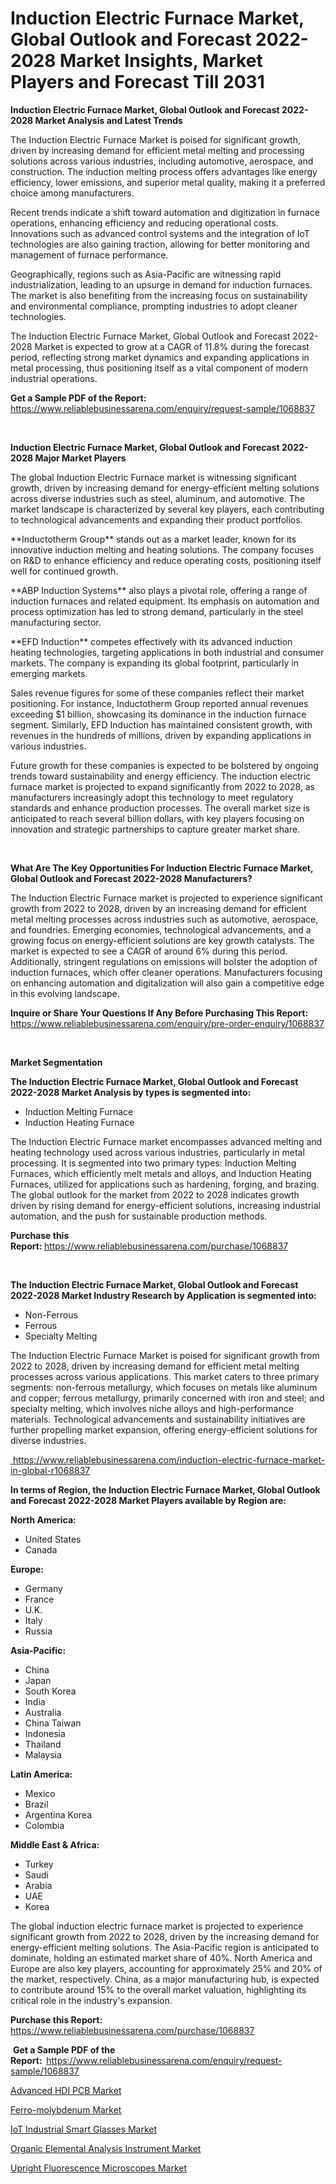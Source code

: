 <p><h1>Induction Electric Furnace Market, Global Outlook and Forecast 2022-2028 Market Insights, Market Players and Forecast Till 2031</h1></p><p><strong>Induction Electric Furnace Market, Global Outlook and Forecast 2022-2028 Market Analysis and Latest Trends</strong></p>
<p><p>The Induction Electric Furnace Market is poised for significant growth, driven by increasing demand for efficient metal melting and processing solutions across various industries, including automotive, aerospace, and construction. The induction melting process offers advantages like energy efficiency, lower emissions, and superior metal quality, making it a preferred choice among manufacturers. </p><p>Recent trends indicate a shift toward automation and digitization in furnace operations, enhancing efficiency and reducing operational costs. Innovations such as advanced control systems and the integration of IoT technologies are also gaining traction, allowing for better monitoring and management of furnace performance. </p><p>Geographically, regions such as Asia-Pacific are witnessing rapid industrialization, leading to an upsurge in demand for induction furnaces. The market is also benefiting from the increasing focus on sustainability and environmental compliance, prompting industries to adopt cleaner technologies.</p><p>The Induction Electric Furnace Market, Global Outlook and Forecast 2022-2028 Market is expected to grow at a CAGR of 11.8% during the forecast period, reflecting strong market dynamics and expanding applications in metal processing, thus positioning itself as a vital component of modern industrial operations.</p></p>
<p><strong>Get a Sample PDF of the Report:&nbsp;</strong> <a href="https://www.reliablebusinessarena.com/enquiry/request-sample/1068837?utm_campaign=1174&utm_medium=2&utm_source=Github&utm_content=ia&utm_term=11102024&utm_id=induction-electric-furnace-market-global-outlook-and-forecast-2022-2028">https://www.reliablebusinessarena.com/enquiry/request-sample/1068837</a></p>
<p>&nbsp;</p>
<p><strong>Induction Electric Furnace Market, Global Outlook and Forecast 2022-2028 Major Market Players</strong></p>
<p><p>The global Induction Electric Furnace market is witnessing significant growth, driven by increasing demand for energy-efficient melting solutions across diverse industries such as steel, aluminum, and automotive. The market landscape is characterized by several key players, each contributing to technological advancements and expanding their product portfolios.</p><p>**Inductotherm Group** stands out as a market leader, known for its innovative induction melting and heating solutions. The company focuses on R&D to enhance efficiency and reduce operating costs, positioning itself well for continued growth.</p><p>**ABP Induction Systems** also plays a pivotal role, offering a range of induction furnaces and related equipment. Its emphasis on automation and process optimization has led to strong demand, particularly in the steel manufacturing sector.</p><p>**EFD Induction** competes effectively with its advanced induction heating technologies, targeting applications in both industrial and consumer markets. The company is expanding its global footprint, particularly in emerging markets.</p><p>Sales revenue figures for some of these companies reflect their market positioning. For instance, Inductotherm Group reported annual revenues exceeding $1 billion, showcasing its dominance in the induction furnace segment. Similarly, EFD Induction has maintained consistent growth, with revenues in the hundreds of millions, driven by expanding applications in various industries.</p><p>Future growth for these companies is expected to be bolstered by ongoing trends toward sustainability and energy efficiency. The induction electric furnace market is projected to expand significantly from 2022 to 2028, as manufacturers increasingly adopt this technology to meet regulatory standards and enhance production processes. The overall market size is anticipated to reach several billion dollars, with key players focusing on innovation and strategic partnerships to capture greater market share.</p></p>
<p>&nbsp;</p>
<p><strong>What Are The Key Opportunities For Induction Electric Furnace Market, Global Outlook and Forecast 2022-2028 Manufacturers?</strong></p>
<p><p>The Induction Electric Furnace market is projected to experience significant growth from 2022 to 2028, driven by an increasing demand for efficient metal melting processes across industries such as automotive, aerospace, and foundries. Emerging economies, technological advancements, and a growing focus on energy-efficient solutions are key growth catalysts. The market is expected to see a CAGR of around 6% during this period. Additionally, stringent regulations on emissions will bolster the adoption of induction furnaces, which offer cleaner operations. Manufacturers focusing on enhancing automation and digitalization will also gain a competitive edge in this evolving landscape.</p></p>
<p><strong>Inquire or Share Your Questions If Any Before Purchasing This Report:</strong> <a href="https://www.reliablebusinessarena.com/enquiry/pre-order-enquiry/1068837?utm_campaign=1174&utm_medium=2&utm_source=Github&utm_content=ia&utm_term=11102024&utm_id=induction-electric-furnace-market-global-outlook-and-forecast-2022-2028">https://www.reliablebusinessarena.com/enquiry/pre-order-enquiry/1068837</a></p>
<p>&nbsp;</p>
<p><strong>Market Segmentation</strong></p>
<p><strong>The Induction Electric Furnace Market, Global Outlook and Forecast 2022-2028 Market Analysis by types is segmented into:</strong></p>
<p><ul><li>Induction Melting Furnace</li><li>Induction Heating Furnace</li></ul></p>
<p><p>The Induction Electric Furnace market encompasses advanced melting and heating technology used across various industries, particularly in metal processing. It is segmented into two primary types: Induction Melting Furnaces, which efficiently melt metals and alloys, and Induction Heating Furnaces, utilized for applications such as hardening, forging, and brazing. The global outlook for the market from 2022 to 2028 indicates growth driven by rising demand for energy-efficient solutions, increasing industrial automation, and the push for sustainable production methods.</p></p>
<p><strong>Purchase this Report:&nbsp;</strong><a href="https://www.reliablebusinessarena.com/purchase/1068837?utm_campaign=1174&utm_medium=2&utm_source=Github&utm_content=ia&utm_term=11102024&utm_id=induction-electric-furnace-market-global-outlook-and-forecast-2022-2028">https://www.reliablebusinessarena.com/purchase/1068837</a></p>
<p>&nbsp;</p>
<p><strong>The Induction Electric Furnace Market, Global Outlook and Forecast 2022-2028 Market Industry Research by Application is segmented into:</strong></p>
<p><ul><li>Non-Ferrous</li><li>Ferrous</li><li>Specialty Melting</li></ul></p>
<p><p>The Induction Electric Furnace Market is poised for significant growth from 2022 to 2028, driven by increasing demand for efficient metal melting processes across various applications. This market caters to three primary segments: non-ferrous metallurgy, which focuses on metals like aluminum and copper; ferrous metallurgy, primarily concerned with iron and steel; and specialty melting, which involves niche alloys and high-performance materials. Technological advancements and sustainability initiatives are further propelling market expansion, offering energy-efficient solutions for diverse industries.</p></p>
<p><a href="https://www.reliablebusinessarena.com/induction-electric-furnace-market-in-global-r1068837?utm_campaign=1174&utm_medium=2&utm_source=Github&utm_content=ia&utm_term=11102024&utm_id=induction-electric-furnace-market-global-outlook-and-forecast-2022-2028">&nbsp;https://www.reliablebusinessarena.com/induction-electric-furnace-market-in-global-r1068837</a></p>
<p><strong>In terms of Region, the Induction Electric Furnace Market, Global Outlook and Forecast 2022-2028 Market Players available by Region are:</strong></p>
<p>
    <p> <strong> North America: </strong>
        <ul>
            <li>United States</li>
            <li>Canada</li>
        </ul>
        </p> 
    <p> <strong> Europe: </strong>
        <ul>
            <li>Germany</li>
            <li>France</li>
            <li>U.K.</li>
            <li>Italy</li>
            <li>Russia</li>
        </ul>
        </p> 
    <p> <strong> Asia-Pacific: </strong>
        <ul>
            <li>China</li>
            <li>Japan</li>
            <li>South Korea</li>
            <li>India</li>
            <li>Australia</li>
            <li>China Taiwan</li>
            <li>Indonesia</li>
            <li>Thailand</li>
            <li>Malaysia</li>
        </ul>
        </p> 
    <p> <strong> Latin America: </strong>
        <ul>
            <li>Mexico</li>
            <li>Brazil</li>
            <li>Argentina Korea</li>
            <li>Colombia</li>
        </ul>
        </p> 
    <p> <strong> Middle East & Africa: </strong>
        <ul>
            <li>Turkey</li>
            <li>Saudi</li>
            <li>Arabia</li>
            <li>UAE</li>
            <li>Korea</li>
        </ul>
    </p>
    </p>
<p><p>The global induction electric furnace market is projected to experience significant growth from 2022 to 2028, driven by the increasing demand for energy-efficient melting solutions. The Asia-Pacific region is anticipated to dominate, holding an estimated market share of 40%. North America and Europe are also key players, accounting for approximately 25% and 20% of the market, respectively. China, as a major manufacturing hub, is expected to contribute around 15% to the overall market valuation, highlighting its critical role in the industry's expansion.</p></p>
<p><strong>Purchase this Report: </strong><a href="https://www.reliablebusinessarena.com/purchase/1068837?utm_campaign=1174&utm_medium=2&utm_source=Github&utm_content=ia&utm_term=11102024&utm_id=induction-electric-furnace-market-global-outlook-and-forecast-2022-2028">https://www.reliablebusinessarena.com/purchase/1068837</a></p>
<p>&nbsp;<strong>Get a Sample PDF of the Report:&nbsp;&nbsp;</strong><a href="https://www.reliablebusinessarena.com/enquiry/request-sample/1068837?utm_campaign=1174&utm_medium=2&utm_source=Github&utm_content=ia&utm_term=11102024&utm_id=induction-electric-furnace-market-global-outlook-and-forecast-2022-2028">https://www.reliablebusinessarena.com/enquiry/request-sample/1068837</a></p>
<p><strong></strong></p>
<p><p><a href="https://www.linkedin.com/pulse/in-depth-analysis-global-advanced-hdi-pcb-market-scope-its-l0vve?utm_campaign=1174&utm_medium=2&utm_source=Github&utm_content=ia&utm_term=11102024&utm_id=induction-electric-furnace-market-global-outlook-and-forecast-2022-2028">Advanced HDI PCB Market</a></p><p><a href="https://www.linkedin.com/pulse/ferro-molybdenum-market-global-regional-analysis-focus-gjcgf?utm_campaign=1174&utm_medium=2&utm_source=Github&utm_content=ia&utm_term=11102024&utm_id=induction-electric-furnace-market-global-outlook-and-forecast-2022-2028">Ferro-molybdenum Market</a></p><p><a href="https://www.linkedin.com/pulse/iot-industrial-smart-glasses-market-size-growing-cagr-khege?utm_campaign=1174&utm_medium=2&utm_source=Github&utm_content=ia&utm_term=11102024&utm_id=induction-electric-furnace-market-global-outlook-and-forecast-2022-2028">IoT Industrial Smart Glasses Market</a></p><p><a href="https://www.linkedin.com/pulse/driving-market-forces-organic-elemental-analysis-instrument-3wmwe?utm_campaign=1174&utm_medium=2&utm_source=Github&utm_content=ia&utm_term=11102024&utm_id=induction-electric-furnace-market-global-outlook-and-forecast-2022-2028">Organic Elemental Analysis Instrument Market</a></p><p><a href="https://www.linkedin.com/pulse/upright-fluorescence-microscopes-market-maturity-analysis-regional-dgo9e?utm_campaign=1174&utm_medium=2&utm_source=Github&utm_content=ia&utm_term=11102024&utm_id=induction-electric-furnace-market-global-outlook-and-forecast-2022-2028">Upright Fluorescence Microscopes Market</a></p></p>